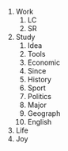 1. Work
   1. LC
   2. SR
2. Study
   1. Idea
   2. Tools
   3. Economic
   4. Since
   5. History
   6. Sport
   7. Politics
   8. Major
   9. Geograph
   10. English
3. Life
4. Joy

